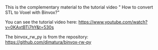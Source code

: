 This is the complementary material to the tutorial video " How to convert STL to Voxel with Binvox?" 

You can see the tutorial video here: https://www.youtube.com/watch?v=0KAxtBTi7hY&t=530s

The binvox_rw_py is from the repository: https://github.com/dimatura/binvox-rw-py
